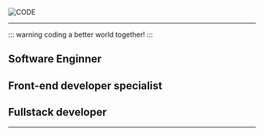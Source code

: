 

![CODE](https://images.pexels.com/photos/97077/pexels-photo-97077.jpeg?auto=compress&cs=tinysrgb&dpr=2&h=750&w=1260)
___ 


::: warning
coding a better world together!
:::

> 
## Software Enginner
## Front-end developer specialist
## Fullstack developer
___
